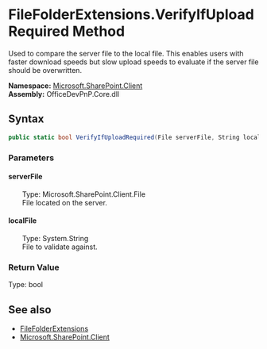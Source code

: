 # FileFolderExtensions.VerifyIfUploadRequired Method  
 Used to compare the server file to the local file. This enables users with faster download speeds but slow upload speeds to evaluate if the server file should be overwritten.   

**Namespace:** [Microsoft.SharePoint.Client](Microsoft.SharePoint.Client.md)  
**Assembly:** OfficeDevPnP.Core.dll  
## Syntax
```C#
public static bool VerifyIfUploadRequired(File serverFile, String localFile)
```
### Parameters
#### serverFile  
&emsp;&emsp;Type: Microsoft.SharePoint.Client.File  
&emsp;&emsp;File located on the server.  

  

#### localFile  
&emsp;&emsp;Type: System.String  
&emsp;&emsp;File to validate against.  

  

### Return Value
Type: bool  

## See also
- [FileFolderExtensions](Microsoft.SharePoint.Client.FileFolderExtensions.md) 
- [Microsoft.SharePoint.Client](Microsoft.SharePoint.Client.md) 

